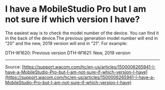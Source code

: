 # I have a MobileStudio Pro but I am not sure if which version I have?

The easiest way is to check the model number of the device. You can find it in the back of the device.The previous generation model number will end in “20” and the new, 2019 version will end in “21”. For example:

DTH-W1620: Previous version
DTH-W1621: New, 2019 version

---
Source: [https://support.wacom.com/hc/en-us/articles/1500006265941-I-have-a-MobileStudio-Pro-but-I-am-not-sure-if-which-version-I-have](https://support.wacom.com/hc/en-us/articles/1500006265941-I-have-a-MobileStudio-Pro-but-I-am-not-sure-if-which-version-I-have)

